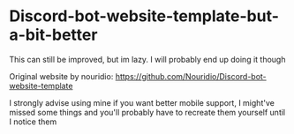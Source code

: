 # Discord-bot-website-template-but-a-bit-better
This can still be improved, but im lazy. I will probably end up doing it though


Original website by nouridio: https://github.com/Nouridio/Discord-bot-website-template

I strongly advise using mine if you want better mobile support, I might've missed some things and you'll probably have to recreate them yourself until I notice them
